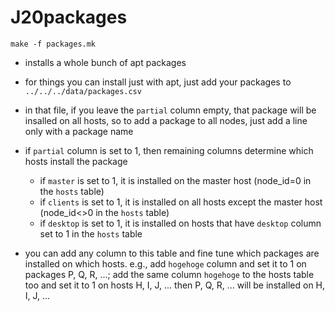 # J20packages

```
make -f packages.mk
```

* installs a whole bunch of apt packages

* for things you can install just with apt, just add your packages to `../../../data/packages.csv`
* in that file, if you leave the `partial` column empty, that package will be insalled on all hosts, so to add a package to all nodes, just add a line only with a package name
* if `partial` column is set to 1, then remaining columns determine which hosts install the package
  * if `master` is set to 1, it is installed on the master host (node_id=0 in the `hosts` table)
  * if `clients` is set to 1, it is installed on all hosts except the master host (node_id<>0 in the `hosts` table)
  * if `desktop` is set to 1, it is installed on hosts that have `desktop` column set to 1 in the `hosts` table
* you can add any column to this table and fine tune which packages are installed on which hosts. e.g., add `hogehoge` column and set it to 1 on packages P, Q, R, ...; add the same column `hogehoge` to the hosts table too and set it to 1 on hosts H, I, J, ... then P, Q, R, ... will be installed on H, I, J, ...


